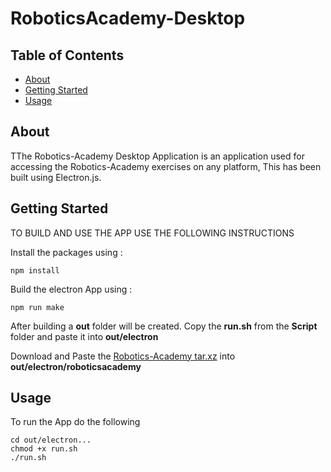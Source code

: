 # RoboticsAcademy-Desktop

## Table of Contents

- [About](#about)
- [Getting Started](#getting-started)
- [Usage](#usage)

## About

TThe Robotics-Academy Desktop Application is an application used for accessing the Robotics-Academy exercises on any platform, This has been built using Electron.js.

## Getting Started

TO BUILD AND USE THE APP USE THE FOLLOWING INSTRUCTIONS

Install the packages using :

```console
npm install 
```

Build the electron App using :

```console
npm run make
```

After building a **out** folder will be created. Copy the **run.sh** from the **Script** folder and paste it into **out/electron**

Download and Paste the [Robotics-Academy tar.xz]()  into **out/electron/roboticsacademy**

## Usage

To run the App do the following

```
cd out/electron...
chmod +x run.sh
./run.sh
```
